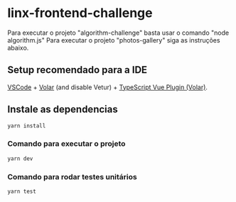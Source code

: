 # linx-frontend-challenge

Para executar o projeto "algorithm-challenge" basta usar o comando "node algorithm.js"
Para executar o projeto "photos-gallery" siga as instruções abaixo.

## Setup recomendado para a IDE

[VSCode](https://code.visualstudio.com/) + [Volar](https://marketplace.visualstudio.com/items?itemName=Vue.volar) (and disable Vetur) + [TypeScript Vue Plugin (Volar)](https://marketplace.visualstudio.com/items?itemName=Vue.vscode-typescript-vue-plugin).

## Instale as dependencias

```sh
yarn install
```

### Comando para executar o projeto

```sh
yarn dev
```

### Comando para rodar testes unitários

```sh
yarn test
```
